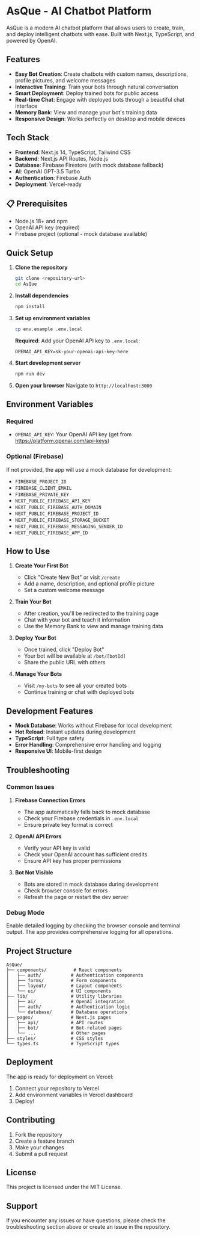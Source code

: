 # AsQue - AI Chatbot Platform

AsQue is a modern AI chatbot platform that allows users to create, train, and deploy intelligent chatbots with ease. Built with Next.js, TypeScript, and powered by OpenAI.

## Features

- **Easy Bot Creation**: Create chatbots with custom names, descriptions, profile pictures, and welcome messages
- **Interactive Training**: Train your bots through natural conversation
- **Smart Deployment**: Deploy trained bots for public access
- **Real-time Chat**: Engage with deployed bots through a beautiful chat interface
- **Memory Bank**: View and manage your bot's training data
- **Responsive Design**: Works perfectly on desktop and mobile devices

## Tech Stack

- **Frontend**: Next.js 14, TypeScript, Tailwind CSS
- **Backend**: Next.js API Routes, Node.js
- **Database**: Firebase Firestore (with mock database fallback)
- **AI**: OpenAI GPT-3.5 Turbo
- **Authentication**: Firebase Auth
- **Deployment**: Vercel-ready

## 📋 Prerequisites

- Node.js 18+ and npm
- OpenAI API key (required)
- Firebase project (optional - mock database available)

## Quick Setup

1. **Clone the repository**
   ```bash
   git clone <repository-url>
   cd AsQue
   ```

2. **Install dependencies**
   ```bash
   npm install
   ```

3. **Set up environment variables**
   ```bash
   cp env.example .env.local
   ```
   
   **Required**: Add your OpenAI API key to `.env.local`:
   ```
   OPENAI_API_KEY=sk-your-openai-api-key-here
   ```

4. **Start development server**
   ```bash
   npm run dev
   ```

5. **Open your browser**
   Navigate to `http://localhost:3000`

## Environment Variables

### Required
- `OPENAI_API_KEY`: Your OpenAI API key (get from https://platform.openai.com/api-keys)

### Optional (Firebase)
If not provided, the app will use a mock database for development:
- `FIREBASE_PROJECT_ID`
- `FIREBASE_CLIENT_EMAIL`
- `FIREBASE_PRIVATE_KEY`
- `NEXT_PUBLIC_FIREBASE_API_KEY`
- `NEXT_PUBLIC_FIREBASE_AUTH_DOMAIN`
- `NEXT_PUBLIC_FIREBASE_PROJECT_ID`
- `NEXT_PUBLIC_FIREBASE_STORAGE_BUCKET`
- `NEXT_PUBLIC_FIREBASE_MESSAGING_SENDER_ID`
- `NEXT_PUBLIC_FIREBASE_APP_ID`

## How to Use

1. **Create Your First Bot**
   - Click "Create New Bot" or visit `/create`
   - Add a name, description, and optional profile picture
   - Set a custom welcome message

2. **Train Your Bot**
   - After creation, you'll be redirected to the training page
   - Chat with your bot and teach it information
   - Use the Memory Bank to view and manage training data

3. **Deploy Your Bot**
   - Once trained, click "Deploy Bot"
   - Your bot will be available at `/bot/[botId]`
   - Share the public URL with others

4. **Manage Your Bots**
   - Visit `/my-bots` to see all your created bots
   - Continue training or chat with deployed bots

## Development Features

- **Mock Database**: Works without Firebase for local development
- **Hot Reload**: Instant updates during development
- **TypeScript**: Full type safety
- **Error Handling**: Comprehensive error handling and logging
- **Responsive UI**: Mobile-first design

## Troubleshooting

### Common Issues

1. **Firebase Connection Errors**
   - The app automatically falls back to mock database
   - Check your Firebase credentials in `.env.local`
   - Ensure private key format is correct

2. **OpenAI API Errors**
   - Verify your API key is valid
   - Check your OpenAI account has sufficient credits
   - Ensure API key has proper permissions

3. **Bot Not Visible**
   - Bots are stored in mock database during development
   - Check browser console for errors
   - Refresh the page or restart the dev server

### Debug Mode

Enable detailed logging by checking the browser console and terminal output. The app provides comprehensive logging for all operations.

## Project Structure

```
AsQue/
├── components/          # React components
│   ├── auth/           # Authentication components
│   ├── forms/          # Form components
│   ├── layout/         # Layout components
│   └── ui/             # UI components
├── lib/                # Utility libraries
│   ├── ai/             # OpenAI integration
│   ├── auth/           # Authentication logic
│   └── database/       # Database operations
├── pages/              # Next.js pages
│   ├── api/            # API routes
│   ├── bot/            # Bot-related pages
│   └── ...             # Other pages
├── styles/             # CSS styles
└── types.ts            # TypeScript types
```

## Deployment

The app is ready for deployment on Vercel:

1. Connect your repository to Vercel
2. Add environment variables in Vercel dashboard
3. Deploy!

## Contributing

1. Fork the repository
2. Create a feature branch
3. Make your changes
4. Submit a pull request

## License

This project is licensed under the MIT License.

## Support

If you encounter any issues or have questions, please check the troubleshooting section above or create an issue in the repository. 
